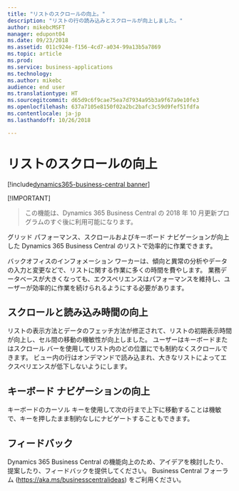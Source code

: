 ```yaml
---
title: "リストのスクロールの向上。"
description: "リストの行の読み込みとスクロールが向上しました。"
author: mikebcMSFT
manager: edupont04
ms.date: 09/23/2018
ms.assetid: 011c924e-f156-4cd7-a034-99a13b5a7869
ms.topic: article
ms.prod: 
ms.service: business-applications
ms.technology: 
ms.author: mikebc
audience: end user
ms.translationtype: HT
ms.sourcegitcommit: d65d9c6f9cae75ea7d7934a95b3a9f67a9e10fe3
ms.openlocfilehash: 637a7105e8150f02a2bc2bafc3c59d9fef51fdfa
ms.contentlocale: ja-jp
ms.lasthandoff: 10/26/2018

---
```

#  <a name="improvements-to-scrolling-in-lists"></a>リストのスクロールの向上

[!include[dynamics365-business-central banner](../includes/dynamics365-business-central.md)]

[!IMPORTANT]
> この機能は、Dynamics 365 Business Central の 2018 年 10 月更新プログラムのすぐ後に利用可能になります。

グリッド パフォーマンス、スクロールおよびキーボード ナビゲーションが向上した Dynamics 365 Business Central のリストで効率的に作業できます。

バックオフィスのインフォメーション ワーカーは、傾向と異常の分析やデータの入力と変更などで、リストに関する作業に多くの時間を費やします。 業務データベースが大きくなっても、エクスペリエンスはパフォーマンスを維持し、ユーザーが効率的に作業を続けられるようにする必要があります。 

## <a name="improved-scrolling-and-load-time"></a>スクロールと読み込み時間の向上
リストの表示方法とデータのフェッチ方法が修正されて、リストの初期表示時間が向上し、セル間の移動の機敏性が向上しました。 ユーザーはキーボードまたはスクロール バーを使用してリスト内のどの位置にでも制約なくスクロールできます。 ビュー内の行はオンデマンドで読み込まれ、大きなリストによってエクスペリエンスが低下しないようにします。

## <a name="improved-keyboard-navigation"></a>キーボード ナビゲーションの向上
キーボードのカーソル キーを使用して次の行まで上下に移動することは機敏で、キーを押したまま制約なしにナビゲートすることもできます。

## <a name="tell-us-what-you-think"></a>フィードバック
Dynamics 365 Business Central の機能向上のため、アイデアを検討したり、提案したり、フィードバックを提供してください。 Business Central フォーラム (https://aka.ms/businesscentralideas) をご利用ください。

